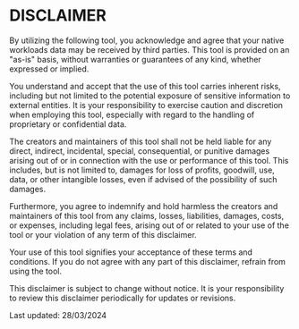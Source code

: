 # DISCLAIMER
By utilizing the following tool, you acknowledge and agree that your native workloads data may be received by third parties. This tool is provided on an "as-is" basis, without warranties or guarantees of any kind, whether expressed or implied.

You understand and accept that the use of this tool carries inherent risks, including but not limited to the potential exposure of sensitive information to external entities. It is your responsibility to exercise caution and discretion when employing this tool, especially with regard to the handling of proprietary or confidential data.

The creators and maintainers of this tool shall not be held liable for any direct, indirect, incidental, special, consequential, or punitive damages arising out of or in connection with the use or performance of this tool. This includes, but is not limited to, damages for loss of profits, goodwill, use, data, or other intangible losses, even if advised of the possibility of such damages.

Furthermore, you agree to indemnify and hold harmless the creators and maintainers of this tool from any claims, losses, liabilities, damages, costs, or expenses, including legal fees, arising out of or related to your use of the tool or your violation of any term of this disclaimer.

Your use of this tool signifies your acceptance of these terms and conditions. If you do not agree with any part of this disclaimer, refrain from using the tool.

This disclaimer is subject to change without notice. It is your responsibility to review this disclaimer periodically for updates or revisions.

Last updated: 28/03/2024
